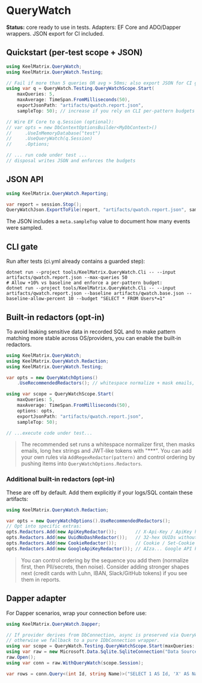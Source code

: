 
# QueryWatch

**Status:** core ready to use in tests. Adapters: EF Core and ADO/Dapper wrappers. JSON export for CI included.

## Quickstart (per‑test scope + JSON)

```csharp
using KeelMatrix.QueryWatch;
using KeelMatrix.QueryWatch.Testing;

// Fail if more than 5 queries OR avg > 50ms; also export JSON for CI gate.
using var q = QueryWatch.Testing.QueryWatchScope.Start(
    maxQueries: 5,
    maxAverage: TimeSpan.FromMilliseconds(50),
    exportJsonPath: "artifacts/qwatch.report.json",
    sampleTop: 50); // increase if you rely on CLI per‑pattern budgets

// Wire EF Core to q.Session (optional):
// var opts = new DbContextOptionsBuilder<MyDbContext>()
//     .UseInMemoryDatabase("test")
//     .UseQueryWatch(q.Session)
//     .Options;

// ... run code under test ...
// disposal writes JSON and enforces the budgets
```

## JSON API

```csharp
using KeelMatrix.QueryWatch.Reporting;

var report = session.Stop();
QueryWatchJson.ExportToFile(report, "artifacts/qwatch.report.json", sampleTop: 50);
```

The JSON includes a `meta.sampleTop` value to document how many events were sampled.

## CLI gate

Run after tests (ci.yml already contains a guarded step):

```pwsh
dotnet run --project tools/KeelMatrix.QueryWatch.Cli -- --input artifacts/qwatch.report.json --max-queries 50
# Allow +10% vs baseline and enforce a per‑pattern budget:
dotnet run --project tools/KeelMatrix.QueryWatch.Cli -- --input artifacts/qwatch.report.json --baseline artifacts/qwatch.base.json --baseline-allow-percent 10 --budget "SELECT * FROM Users*=1"
```

## Built‑in redactors (opt‑in)

To avoid leaking sensitive data in recorded SQL and to make pattern matching more stable across OS/providers, you can enable the built‑in redactors.

```csharp
using KeelMatrix.QueryWatch;
using KeelMatrix.QueryWatch.Redaction;
using KeelMatrix.QueryWatch.Testing;

var opts = new QueryWatchOptions()
    .UseRecommendedRedactors(); // whitespace normalize + mask emails, long hex tokens, JWTs

using var scope = QueryWatchScope.Start(
    maxQueries: 5,
    maxAverage: TimeSpan.FromMilliseconds(50),
    options: opts,
    exportJsonPath: "artifacts/qwatch.report.json",
    sampleTop: 50);

// ...execute code under test...
```

> The recommended set runs a whitespace normalizer first, then masks emails, long hex strings and JWT‑like tokens with "***".
> You can add your own rules via `AddRegexRedactor(pattern)` and control ordering by pushing items into `QueryWatchOptions.Redactors`.

### Additional built‑in redactors (opt‑in)
These are off by default. Add them explicitly if your logs/SQL contain these artifacts:

```csharp
using KeelMatrix.QueryWatch.Redaction;

var opts = new QueryWatchOptions().UseRecommendedRedactors();
// Opt into specific extras:
opts.Redactors.Add(new ApiKeyRedactor());       // X-Api-Key / ApiKey headers & params
opts.Redactors.Add(new UuidNoDashRedactor());   // 32-hex UUIDs without dashes
opts.Redactors.Add(new CookieRedactor());       // Cookie / Set-Cookie headers
opts.Redactors.Add(new GoogleApiKeyRedactor()); // AIza... Google API keys
```

> You can control ordering by the sequence you add them (normalize first, then PII/secrets, then noise).
> Consider adding stronger shapes next (credit cards with Luhn, IBAN, Slack/GitHub tokens) if you see them in reports.

## Dapper adapter

For Dapper scenarios, wrap your connection before use:

```csharp
using KeelMatrix.QueryWatch.Dapper;

// If provider derives from DbConnection, async is preserved via QueryWatchConnection;
// otherwise we fallback to a pure IDbConnection wrapper.
using var scope = QueryWatch.Testing.QueryWatchScope.Start(maxQueries: 50, exportJsonPath: "artifacts/qwatch.report.json");
using var raw = new Microsoft.Data.Sqlite.SqliteConnection("Data Source=:memory:");
raw.Open();
using var conn = raw.WithQueryWatch(scope.Session);

var rows = conn.Query<(int Id, string Name)>("SELECT 1 AS Id, 'X' AS Name");
```



